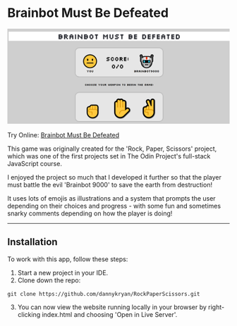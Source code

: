 # Brainbot Must Be Defeated

[![Brainbot Must Be Defeated](images/rps.PNG)](https://github.com/dannykryan/RockPaperScissors)

Try Online: [Brainbot Must Be Defeated](https://github.com/dannykryan/RockPaperScissors)

This game was originally created for the 'Rock, Paper, Scissors' project, which was one of the first projects set in The Odin Project's full-stack JavaScript course.

I enjoyed the project so much that I developed it further so that the player must battle the evil 'Brainbot 9000' to save the earth from destruction!

It uses lots of emojis as illustrations and a system that prompts the user depending on their choices and progress - with some fun and sometimes snarky comments depending on how the player is doing!

---

## Installation

To work with this app, follow these steps:

1. Start a new project in your IDE.
2. Clone down the repo:

```
git clone https://github.com/dannykryan/RockPaperScissors.git
```

3. You can now view the website running locally in your browser by right-clicking index.html and choosing 'Open in Live Server'.
